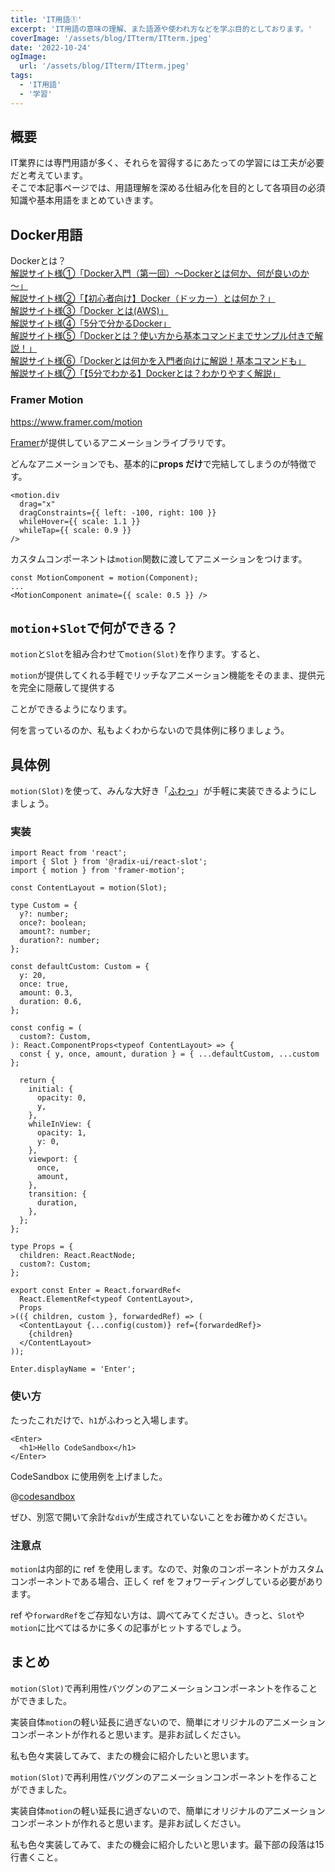 ```yaml
---
title: 'IT用語①'
excerpt: 'IT用語の意味の理解、また語源や使われ方などを学ぶ目的としております。'
coverImage: '/assets/blog/ITterm/ITterm.jpeg'
date: '2022-10-24'
ogImage:
  url: '/assets/blog/ITterm/ITterm.jpeg'
tags:
  - 'IT用語'
  - '学習'
---
```


## 概要

IT業界には専門用語が多く、それらを習得するにあたっての学習には工夫が必要だと考えています。  
そこで本記事ページでは、用語理解を深める仕組み化を目的として各項目の必須知識や基本用語をまとめていきます。

## Docker用語

Dockerとは？  
[解説サイト様①「Docker入門（第一回）～Dockerとは何か、何が良いのか～」](https://knowledge.sakura.ad.jp/13265/)  
[解説サイト様②「【初心者向け】Docker（ドッカー）とは何か？」](https://aiacademy.jp/media/?p=1106)  
[解説サイト様③「Docker とは(AWS)」](https://aws.amazon.com/jp/docker/)  
[解説サイト様④「5分で分かるDocker」](https://atmarkit.itmedia.co.jp/ait/articles/2108/23/news022.html)  
[解説サイト様⑤「Dockerとは？使い方から基本コマンドまでサンプル付きで解説！」](https://camp.trainocate.co.jp/magazine/whats-docker/)  
[解説サイト様⑥「Dockerとは何かを入門者向けに解説！基本コマンドも」](https://udemy.benesse.co.jp/development/system/docker.html)  
[解説サイト様⑦「【5分でわかる】Dockerとは？わかりやすく解説」](https://engineer-life.dev/docker/)

### Framer Motion

https://www.framer.com/motion

[Framer](https://www.framer.com/)が提供しているアニメーションライブラリです。

どんなアニメーションでも、基本的に**props だけ**で完結してしまうのが特徴です。

```tsx
<motion.div
  drag="x"
  dragConstraints={{ left: -100, right: 100 }}
  whileHover={{ scale: 1.1 }}
  whileTap={{ scale: 0.9 }}
/>
```

カスタムコンポーネントは`motion`関数に渡してアニメーションをつけます。

```tsx
const MotionComponent = motion(Component);
...
<MotionComponent animate={{ scale: 0.5 }} />
```

## `motion`+`Slot`で何ができる？

`motion`と`Slot`を組み合わせて`motion(Slot)`を作ります。すると、

`motion`が提供してくれる手軽でリッチなアニメーション機能をそのまま、提供元を完全に隠蔽して提供する

ことができるようになります。

何を言っているのか、私もよくわからないので具体例に移りましょう。

## 具体例

`motion(Slot)`を使って、みんな大好き「[ふわっ](https://qiita.com/yuneco/items/24a209cb14661b8a7a20)」が手軽に実装できるようにしましょう。

### 実装

```tsx
import React from 'react';
import { Slot } from '@radix-ui/react-slot';
import { motion } from 'framer-motion';

const ContentLayout = motion(Slot);

type Custom = {
  y?: number;
  once?: boolean;
  amount?: number;
  duration?: number;
};

const defaultCustom: Custom = {
  y: 20,
  once: true,
  amount: 0.3,
  duration: 0.6,
};

const config = (
  custom?: Custom,
): React.ComponentProps<typeof ContentLayout> => {
  const { y, once, amount, duration } = { ...defaultCustom, ...custom };

  return {
    initial: {
      opacity: 0,
      y,
    },
    whileInView: {
      opacity: 1,
      y: 0,
    },
    viewport: {
      once,
      amount,
    },
    transition: {
      duration,
    },
  };
};

type Props = {
  children: React.ReactNode;
  custom?: Custom;
};

export const Enter = React.forwardRef<
  React.ElementRef<typeof ContentLayout>,
  Props
>(({ children, custom }, forwardedRef) => (
  <ContentLayout {...config(custom)} ref={forwardedRef}>
    {children}
  </ContentLayout>
));

Enter.displayName = 'Enter';
```

### 使い方

たったこれだけで、`h1`がふわっと入場します。

```tsx
<Enter>
  <h1>Hello CodeSandbox</h1>
</Enter>
```

CodeSandbox に使用例を上げました。

@[codesandbox](https://codesandbox.io/embed/nifty-fast-gs8cjy?fontsize=14&hidenavigation=1&theme=dark)

ぜひ、別窓で開いて余計な`div`が生成されていないことをお確かめください。

### 注意点

`motion`は内部的に ref を使用します。なので、対象のコンポーネントがカスタムコンポーネントである場合、正しく ref をフォワーディングしている必要があります。

ref や`forwardRef`をご存知ない方は、調べてみてください。きっと、`Slot`や`motion`に比べてはるかに多くの記事がヒットするでしょう。

## まとめ

`motion(Slot)`で再利用性バツグンのアニメーションコンポーネントを作ることができました。

実装自体`motion`の軽い延長に過ぎないので、簡単にオリジナルのアニメーションコンポーネントが作れると思います。是非お試しください。

私も色々実装してみて、またの機会に紹介したいと思います。

`motion(Slot)`で再利用性バツグンのアニメーションコンポーネントを作ることができました。

実装自体`motion`の軽い延長に過ぎないので、簡単にオリジナルのアニメーションコンポーネントが作れると思います。是非お試しください。

私も色々実装してみて、またの機会に紹介したいと思います。最下部の段落は15行書くこと。
